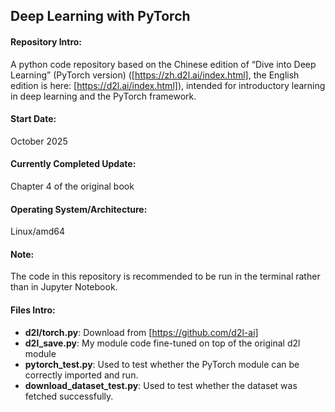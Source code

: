 ## Deep Learning with PyTorch

#### Repository Intro: 
A python code repository based on the Chinese edition of “Dive into Deep Learning” (PyTorch version) ([https://zh.d2l.ai/index.html], the English edition is here: [https://d2l.ai/index.html]), intended for introductory learning in deep learning and the PyTorch framework. 

#### Start Date:
October 2025

#### Currently Completed Update:
Chapter 4 of the original book

#### Operating System/Architecture:
Linux/amd64

#### Note:
The code in this repository is recommended to be run in the terminal rather than in Jupyter Notebook.

#### Files Intro:
- **d2l/torch.py**: Download from [https://github.com/d2l-ai]
- **d2l_save.py**: My module code fine-tuned on top of the original d2l module
- **pytorch_test.py**: Used to test whether the PyTorch module can be correctly imported and run.
- **download_dataset_test.py**: Used to test whether the dataset was fetched successfully.
